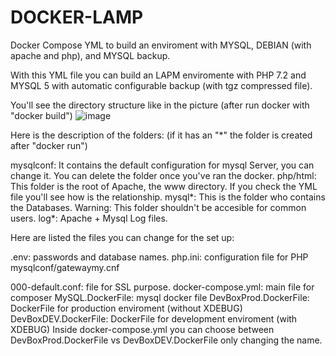# DOCKER-LAMP
Docker Compose YML to build an enviroment with MYSQL, DEBIAN (with apache and php), and MYSQL backup.

With this YML file you can build an LAPM enviromente with PHP 7.2 and MYSQL 5 with automatic configurable backup (with tgz compressed file).

You'll see the directory structure like in the picture (after run docker with "docker build")
![image](https://user-images.githubusercontent.com/73132821/165364574-31c392af-d826-4ab0-81e6-95dd4d18855c.png)


Here is the description of the folders: (if it has an "*" the folder is created after "docker run")

mysqlconf: It contains the default configuration for mysql Server, you can change it. You can delete the folder once you've ran the docker.
php/html: This folder is the root of Apache, the www directory. If you check the YML file you'll see how is the relationship.
mysql*: This is the  folder who contains the Databases. Warning: This folder shouldn't be accesible for common users.
log*: Apache + Mysql Log files.


Here are listed the files you can change for the set up:

.env: passwords and database names.
php.ini: configuration file for PHP
mysqlconf/gatewaymy.cnf




000-default.conf: file for SSL purpose.
docker-compose.yml: main file for composer
MySQL.DockerFile: mysql docker file
DevBoxProd.DockerFile: DockerFile for production enviroment (without XDEBUG)
DevBoxDEV.DockerFile: DockerFile for development enviroment (with XDEBUG)
Inside docker-compose.yml you can choose between DevBoxProd.DockerFile vs DevBoxDEV.DockerFile only changing the name.

